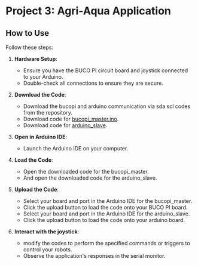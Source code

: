 # Project 3: Agri-Aqua Application

## How to Use

Follow these steps:

1. **Hardware Setup**:
   - Ensure you have the BUCO PI circuit board and joystick connected to your Arduino.
   - Double-check all connections to ensure they are secure.

2. **Download the Code**:
   - Download the bucopi and arduino communication via sda scl codes from the repository.
   - Download code for [bucopi_master.ino](https://github.com/MJBeltran13/BUCO_PI/blob/main/2_examples/bucopi_and_arduino_communication_via_sda_scl/bucopi_master.ino).
   - Download code for [arduino_slave](https://github.com/MJBeltran13/BUCO_PI/blob/main/2_examples/bucopi_and_arduino_communication_via_sda_scl/arduino_slave.ino).

3. **Open in Arduino IDE**:
   - Launch the Arduino IDE on your computer.

4. **Load the Code**:
   - Open the downloaded code for the bucopi_master.
   - And open the downloaded code for the arduino_slave.

6. **Upload the Code**:
   - Select your board and port in the Arduino IDE for the bucopi_master.
   - Click the upload button to load the code onto your BUCO PI board.
   - Select your board and port in the Arduino IDE for the arduino_slave.
   - Click the upload button to load the code onto your arduino board.

8. **Interact with the joystick**:
   - modify the codes to perform the specified commands or triggers to control your robots.
   - Observe the application's responses in the serial monitor.

